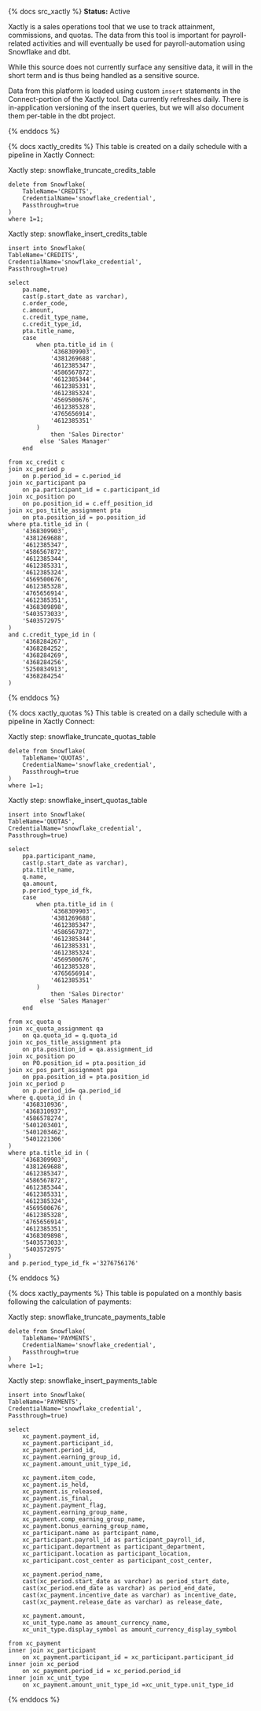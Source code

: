 {% docs src_xactly %}
**Status:** Active 

Xactly is a sales operations tool that we use to track attainment, commissions, and quotas. The data from this tool is important for payroll-related activities and will eventually be used for payroll-automation using Snowflake and dbt.

While this source does not currently surface any sensitive data, it will in the short term and is thus being handled as a sensitive source.

Data from this platform is loaded using custom `insert` statements in the Connect-portion of the Xactly tool. Data currently refreshes daily. There is in-application versioning of the insert queries, but we will also document them per-table in the dbt project.

{% enddocs %}

{% docs xactly_credits %}
This table is created on a daily schedule with a pipeline in Xactly Connect:

Xactly step: snowflake_truncate_credits_table
```
delete from Snowflake(
    TableName='CREDITS',
    CredentialName='snowflake_credential',
    Passthrough=true
)
where 1=1;
```

Xactly step: snowflake_insert_credits_table
```
insert into Snowflake(
TableName='CREDITS',
CredentialName='snowflake_credential',
Passthrough=true)

select
	pa.name,
    cast(p.start_date as varchar),
    c.order_code,
    c.amount,
    c.credit_type_name,
    c.credit_type_id,
    pta.title_name,
    case
    	when pta.title_id in (
        	'4368309903',
        	'4381269688',
        	'4612385347',
        	'4586567872',
        	'4612385344',
        	'4612385331',
        	'4612385324',
        	'4569500676',
        	'4612385328',
        	'4765656914',
        	'4612385351'
        )
        	then 'Sales Director'
         else 'Sales Manager'
	end
    
from xc_credit c
join xc_period p
    on p.period_id = c.period_id
join xc_participant pa
    on pa.participant_id = c.participant_id
join xc_position po
    on po.position_id = c.eff_position_id
join xc_pos_title_assignment pta
    on pta.position_id = po.position_id
where pta.title_id in (
  	'4368309903',
  	'4381269688',
  	'4612385347',
  	'4586567872',
  	'4612385344',
  	'4612385331',
  	'4612385324',
  	'4569500676',
  	'4612385328',
  	'4765656914',
  	'4612385351',
  	'4368309898',
  	'5403573033',
  	'5403572975'
)
and c.credit_type_id in (
	'4368284267',
  	'4368284252',
  	'4368284269',
  	'4368284256',
  	'5250834913',
  	'4368284254'
)
```
{% enddocs %}

{% docs xactly_quotas %}
This table is created on a daily schedule with a pipeline in Xactly Connect:

Xactly step: snowflake_truncate_quotas_table
```
delete from Snowflake(
    TableName='QUOTAS',
    CredentialName='snowflake_credential',
    Passthrough=true
)
where 1=1;
```

Xactly step: snowflake_insert_quotas_table
```
insert into Snowflake(
TableName='QUOTAS',
CredentialName='snowflake_credential',
Passthrough=true)

select
	ppa.participant_name,
    cast(p.start_date as varchar),
    pta.title_name,
    q.name,
    qa.amount,
    p.period_type_id_fk,
    case
    	when pta.title_id in (
        	'4368309903',
        	'4381269688',
        	'4612385347',
        	'4586567872',
        	'4612385344',
        	'4612385331',
        	'4612385324',
        	'4569500676',
        	'4612385328',
        	'4765656914',
        	'4612385351'
        )
        	then 'Sales Director'
         else 'Sales Manager'
	end
    
from xc_quota q
join xc_quota_assignment qa
    on qa.quota_id = q.quota_id
join xc_pos_title_assignment pta
    on pta.position_id = qa.assignment_id
join xc_position po
    on PO.position_id = pta.position_id
join xc_pos_part_assignment ppa
    on ppa.position_id = pta.position_id
join xc_period p
    on p.period_id= qa.period_id
where q.quota_id in (
	'4368310936',
    '4368310937',
    '4586578274',
    '5401203401',
    '5401203462',
    '5401221306'
)
where pta.title_id in (
  	'4368309903',
  	'4381269688',
  	'4612385347',
  	'4586567872',
  	'4612385344',
  	'4612385331',
  	'4612385324',
  	'4569500676',
  	'4612385328',
  	'4765656914',
  	'4612385351',
  	'4368309898',
  	'5403573033',
  	'5403572975'
)
and p.period_type_id_fk ='3276756176'
```
{% enddocs %}

{% docs xactly_payments %}
This table is populated on a monthly basis following the calculation of payments:

Xactly step: snowflake_truncate_payments_table
```
delete from Snowflake(
    TableName='PAYMENTS',
    CredentialName='snowflake_credential',
    Passthrough=true
)
where 1=1;
```

Xactly step: snowflake_insert_payments_table
```
insert into Snowflake(
TableName='PAYMENTS',
CredentialName='snowflake_credential',
Passthrough=true)

select	
    xc_payment.payment_id,	
    xc_payment.participant_id,	
    xc_payment.period_id,	
    xc_payment.earning_group_id,	
    xc_payment.amount_unit_type_id,	
	
    xc_payment.item_code,	
    xc_payment.is_held,	
    xc_payment.is_released,	
    xc_payment.is_final,	
    xc_payment.payment_flag,	
    xc_payment.earning_group_name,	
    xc_payment.comp_earning_group_name,	
    xc_payment.bonus_earning_group_name,	
    xc_participant.name as partcipant_name,	
    xc_participant.payroll_id as participant_payroll_id,	
    xc_participant.department as participant_department,	
    xc_participant.location as participant_location,	
    xc_participant.cost_center as participant_cost_center,	
	
    xc_payment.period_name,	
    cast(xc_period.start_date as varchar) as period_start_date,	
    cast(xc_period.end_date as varchar) as period_end_date,	
    cast(xc_payment.incentive_date as varchar) as incentive_date,	
    cast(xc_payment.release_date as varchar) as release_date,	
	
    xc_payment.amount,	
    xc_unit_type.name as amount_currency_name,	
    xc_unit_type.display_symbol as amount_currency_display_symbol	
	
from xc_payment	
inner join xc_participant	
	on xc_payment.participant_id = xc_participant.participant_id
inner join xc_period	
	on xc_payment.period_id = xc_period.period_id
inner join xc_unit_type	
	on xc_payment.amount_unit_type_id =xc_unit_type.unit_type_id
```
{% enddocs %}
